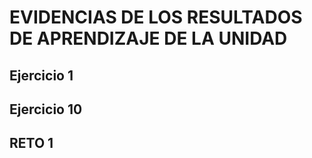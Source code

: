 # EVIDENCIAS DE LOS RESULTADOS DE APRENDIZAJE DE LA UNIDAD

## Ejercicio 1

## Ejercicio 10

## RETO 1
